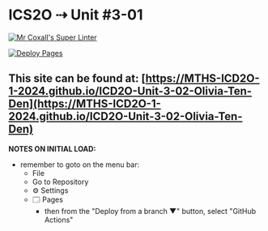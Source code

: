# ICS2O ⇢ Unit #3-01

[![Mr Coxall's Super Linter](https://github.com/MTHS-ICD2O-1-2024/ICD2O-Unit-3-02-Olivia-Ten-Den/workflows/Mr%20Coxall's%20Super%20Linter/badge.svg)](https://github.com/MTHS-ICD2O-1-2024/ICD2O-Unit-3-02-Olivia-Ten-Den/actions)

[![Deploy Pages](https://github.com/MTHS-ICD2O-1-2024/ICD2O-Unit-3-02-Olivia-Ten-Den/workflows/Deploy%20Pages/badge.svg)](https://github.com/MTHS-ICD2O-1-2024/ICD2O-Unit-3-02-Olivia-Ten-Den/actions)

This site can be found at: [https://MTHS-ICD2O-1-2024.github.io/ICD2O-Unit-3-02-Olivia-Ten-Den](https://MTHS-ICD2O-1-2024.github.io/ICD2O-Unit-3-02-Olivia-Ten-Den)
---

**NOTES ON INITIAL LOAD:**
- remember to goto on the menu bar:
  - File
  - Go to Repository
  - ⚙ Settings
  - 🗔 Pages
    - then from the "Deploy from a branch ▼" button, select "GitHub Actions"
